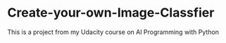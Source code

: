 # Create-your-own-Image-Classfier
This is a project from my Udacity course on AI Programming with Python
